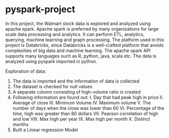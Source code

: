 # pyspark-project
In this project, the Walmart stock data is explored and analyzed using apache spark.
Apache spark is preferred by many organizations for large scale data processing and analytics. It can perform ETL, analytics, querying, machine learning and graph processing. 
The platform used in this project is Databricks, since Databricks is a well-crafted platform that avoids complexities of big data and machine learning. The apache spark API supports many languages such as R, python, java, scala etc. The data is analyzed using pyspark imported in python.

Exploration of data:
1.	The data is imported and the information of data is collected 
2.	The dataset is checked for null values
3.	A separate column consisting of high-volume ratio is created
4.	Following information are found out:
I.	 Day that had peak high in price
II.	Average of close
III.	Minimum Volume
IV.	Maximum volume
V.	The number of days when the close was lower than 60
VI.	Percentage of the time, high was greater than 80 dollars
VII.	Pearson correlation of high and low
VIII.	Max high per year
IX.	Max high per month
X.	Distinct months
5.  Built a Linear regression Model
